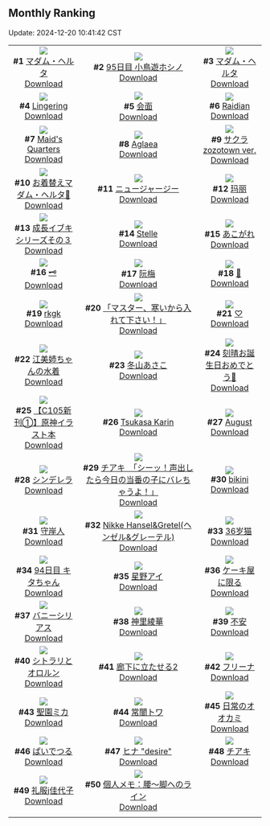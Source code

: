 ## Monthly Ranking
Update: 2024-12-20 10:41:42 CST

|      |      |      |
| :----: | :----: | :----: |
| ![](https://i.pixiv.re/c/240x480/img-master/img/2024/11/21/08/58/59/124493027_p0_master1200.jpg)<br>**#1** [マダム・ヘルタ](https://www.pixiv.net/artworks/124493027)<br>[Download](https://i.pixiv.re/img-original/img/2024/11/21/08/58/59/124493027_p0.jpg) | ![](https://i.pixiv.re/c/240x480/img-master/img/2024/11/21/22/40/15/124509187_p0_master1200.jpg)<br>**#2** [95日目 小鳥遊ホシノ](https://www.pixiv.net/artworks/124509187)<br>[Download](https://i.pixiv.re/img-original/img/2024/11/21/22/40/15/124509187_p0.png) | ![](https://i.pixiv.re/c/240x480/img-master/img/2024/11/21/15/04/46/124484676_p0_master1200.jpg)<br>**#3** [マダム・ヘルタ](https://www.pixiv.net/artworks/124484676)<br>[Download](https://i.pixiv.re/img-original/img/2024/11/21/15/04/46/124484676_p0.jpg) |
| ![](https://i.pixiv.re/c/240x480/img-master/img/2024/11/21/00/30/03/124485967_p0_master1200.jpg)<br>**#4** [Lingering](https://www.pixiv.net/artworks/124485967)<br>[Download](https://i.pixiv.re/img-original/img/2024/11/21/00/30/03/124485967_p0.jpg) | ![](https://i.pixiv.re/c/240x480/img-master/img/2024/11/20/00/00/23/124457097_p0_master1200.jpg)<br>**#5** [会面](https://www.pixiv.net/artworks/124457097)<br>[Download](https://i.pixiv.re/img-original/img/2024/11/20/00/00/23/124457097_p0.jpg) | ![](https://i.pixiv.re/c/240x480/img-master/img/2024/11/21/16/43/26/124499541_p0_master1200.jpg)<br>**#6** [Raidian](https://www.pixiv.net/artworks/124499541)<br>[Download](https://i.pixiv.re/img-original/img/2024/11/21/16/43/26/124499541_p0.jpg) |
| ![](https://i.pixiv.re/c/240x480/img-master/img/2024/11/22/12/25/56/124522898_p0_master1200.jpg)<br>**#7** [Maid's Quarters](https://www.pixiv.net/artworks/124522898)<br>[Download](https://i.pixiv.re/img-original/img/2024/11/22/12/25/56/124522898_p0.jpg) | ![](https://i.pixiv.re/c/240x480/img-master/img/2024/11/21/19/48/52/124503861_p0_master1200.jpg)<br>**#8** [Aglaea](https://www.pixiv.net/artworks/124503861)<br>[Download](https://i.pixiv.re/img-original/img/2024/11/21/19/48/52/124503861_p0.png) | ![](https://i.pixiv.re/c/240x480/img-master/img/2024/11/21/20/56/29/124505805_p0_master1200.jpg)<br>**#9** [サクラzozotown ver.](https://www.pixiv.net/artworks/124505805)<br>[Download](https://i.pixiv.re/img-original/img/2024/11/21/20/56/29/124505805_p0.jpg) |
| ![](https://i.pixiv.re/c/240x480/img-master/img/2024/11/23/20/32/55/124564642_p0_master1200.jpg)<br>**#10** [お着替えマダム・ヘルタ📖](https://www.pixiv.net/artworks/124564642)<br>[Download](https://i.pixiv.re/img-original/img/2024/11/23/20/32/55/124564642_p0.png) | ![](https://i.pixiv.re/c/240x480/img-master/img/2024/11/21/19/21/39/124503210_p0_master1200.jpg)<br>**#11** [ニュージャージー](https://www.pixiv.net/artworks/124503210)<br>[Download](https://i.pixiv.re/img-original/img/2024/11/21/19/21/39/124503210_p0.jpg) | ![](https://i.pixiv.re/c/240x480/img-master/img/2024/11/21/00/35/55/124486155_p0_master1200.jpg)<br>**#12** [玛丽](https://www.pixiv.net/artworks/124486155)<br>[Download](https://i.pixiv.re/img-original/img/2024/11/21/00/35/55/124486155_p0.jpg) |
| ![](https://i.pixiv.re/c/240x480/img-master/img/2024/11/19/19/17/32/124448444_p0_master1200.jpg)<br>**#13** [成長イブキシリーズその３](https://www.pixiv.net/artworks/124448444)<br>[Download](https://i.pixiv.re/img-original/img/2024/11/19/19/17/32/124448444_p0.png) | ![](https://i.pixiv.re/c/240x480/img-master/img/2024/11/21/08/13/41/124492509_p0_master1200.jpg)<br>**#14** [Stelle](https://www.pixiv.net/artworks/124492509)<br>[Download](https://i.pixiv.re/img-original/img/2024/11/21/08/13/41/124492509_p0.jpg) | ![](https://i.pixiv.re/c/240x480/img-master/img/2024/11/21/00/00/12/124484672_p0_master1200.jpg)<br>**#15** [あこがれ](https://www.pixiv.net/artworks/124484672)<br>[Download](https://i.pixiv.re/img-original/img/2024/11/21/00/00/12/124484672_p0.png) |
| ![](https://i.pixiv.re/c/240x480/img-master/img/2024/11/22/21/06/16/124533837_p0_master1200.jpg)<br>**#16** [🗝️](https://www.pixiv.net/artworks/124533837)<br>[Download](https://i.pixiv.re/img-original/img/2024/11/22/21/06/16/124533837_p0.png) | ![](https://i.pixiv.re/c/240x480/img-master/img/2024/11/22/18/00/17/124528234_p0_master1200.jpg)<br>**#17** [阮梅](https://www.pixiv.net/artworks/124528234)<br>[Download](https://i.pixiv.re/img-original/img/2024/11/22/18/00/17/124528234_p0.jpg) | ![](https://i.pixiv.re/c/240x480/img-master/img/2024/11/20/16/24/06/124471686_p0_master1200.jpg)<br>**#18** [🐍](https://www.pixiv.net/artworks/124471686)<br>[Download](https://i.pixiv.re/img-original/img/2024/11/20/16/24/06/124471686_p0.png) |
| ![](https://i.pixiv.re/c/240x480/img-master/img/2024/11/21/15/24/53/124498339_p0_master1200.jpg)<br>**#19** [rkgk](https://www.pixiv.net/artworks/124498339)<br>[Download](https://i.pixiv.re/img-original/img/2024/11/21/15/24/53/124498339_p0.png) | ![](https://i.pixiv.re/c/240x480/img-master/img/2024/11/21/01/25/19/124487345_p0_master1200.jpg)<br>**#20** [「マスター、寒いから入れて下さい！」](https://www.pixiv.net/artworks/124487345)<br>[Download](https://i.pixiv.re/img-original/img/2024/11/21/01/25/19/124487345_p0.jpg) | ![](https://i.pixiv.re/c/240x480/img-master/img/2024/11/21/00/00/06/124484641_p0_master1200.jpg)<br>**#21** [♡](https://www.pixiv.net/artworks/124484641)<br>[Download](https://i.pixiv.re/img-original/img/2024/11/21/00/00/06/124484641_p0.jpg) |
| ![](https://i.pixiv.re/c/240x480/img-master/img/2024/11/21/18/09/24/124501441_p0_master1200.jpg)<br>**#22** [江美姉ちゃんの水着](https://www.pixiv.net/artworks/124501441)<br>[Download](https://i.pixiv.re/img-original/img/2024/11/21/18/09/24/124501441_p0.jpg) | ![](https://i.pixiv.re/c/240x480/img-master/img/2024/11/22/17/00/05/124526879_p0_master1200.jpg)<br>**#23** [冬山あさこ](https://www.pixiv.net/artworks/124526879)<br>[Download](https://i.pixiv.re/img-original/img/2024/11/22/17/00/05/124526879_p0.png) | ![](https://i.pixiv.re/c/240x480/img-master/img/2024/11/20/11/43/38/124467521_p0_master1200.jpg)<br>**#24** [刻晴お誕生日おめでとう🎂](https://www.pixiv.net/artworks/124467521)<br>[Download](https://i.pixiv.re/img-original/img/2024/11/20/11/43/38/124467521_p0.jpg) |
| ![](https://i.pixiv.re/c/240x480/img-master/img/2024/11/29/20/20/04/124485985_p0_master1200.jpg)<br>**#25** [【C105新刊①】原神イラスト本](https://www.pixiv.net/artworks/124485985)<br>[Download](https://i.pixiv.re/img-original/img/2024/11/29/20/20/04/124485985_p0.png) | ![](https://i.pixiv.re/c/240x480/img-master/img/2024/11/21/00/02/38/124484964_p0_master1200.jpg)<br>**#26** [Tsukasa Karin](https://www.pixiv.net/artworks/124484964)<br>[Download](https://i.pixiv.re/img-original/img/2024/11/21/00/02/38/124484964_p0.png) | ![](https://i.pixiv.re/c/240x480/img-master/img/2024/11/20/17/51/48/124473403_p0_master1200.jpg)<br>**#27** [August](https://www.pixiv.net/artworks/124473403)<br>[Download](https://i.pixiv.re/img-original/img/2024/11/20/17/51/48/124473403_p0.png) |
| ![](https://i.pixiv.re/c/240x480/img-master/img/2024/11/20/18/53/03/124474989_p0_master1200.jpg)<br>**#28** [シンデレラ](https://www.pixiv.net/artworks/124474989)<br>[Download](https://i.pixiv.re/img-original/img/2024/11/20/18/53/03/124474989_p0.jpg) | ![](https://i.pixiv.re/c/240x480/img-master/img/2024/11/23/08/00/06/124548137_p0_master1200.jpg)<br>**#29** [チアキ　「シーッ！声出したら今日の当番の子にバレちゃうよ！」](https://www.pixiv.net/artworks/124548137)<br>[Download](https://i.pixiv.re/img-original/img/2024/11/23/08/00/06/124548137_p0.jpg) | ![](https://i.pixiv.re/c/240x480/img-master/img/2024/11/20/23/00/01/124482581_p0_master1200.jpg)<br>**#30** [bikini](https://www.pixiv.net/artworks/124482581)<br>[Download](https://i.pixiv.re/img-original/img/2024/11/20/23/00/01/124482581_p0.jpg) |
| ![](https://i.pixiv.re/c/240x480/img-master/img/2024/11/21/02/11/18/124488263_p0_master1200.jpg)<br>**#31** [守岸人](https://www.pixiv.net/artworks/124488263)<br>[Download](https://i.pixiv.re/img-original/img/2024/11/21/02/11/18/124488263_p0.jpg) | ![](https://i.pixiv.re/c/240x480/img-master/img/2024/11/22/00/00/31/124511957_p0_master1200.jpg)<br>**#32** [Nikke Hansel&Gretel(ヘンゼル&グレーテル)](https://www.pixiv.net/artworks/124511957)<br>[Download](https://i.pixiv.re/img-original/img/2024/11/22/00/00/31/124511957_p0.png) | ![](https://i.pixiv.re/c/240x480/img-master/img/2024/11/19/12/56/55/124441616_p0_master1200.jpg)<br>**#33** [36岁猫](https://www.pixiv.net/artworks/124441616)<br>[Download](https://i.pixiv.re/img-original/img/2024/11/19/12/56/55/124441616_p0.jpg) |
| ![](https://i.pixiv.re/c/240x480/img-master/img/2024/11/20/21/30/01/124479625_p0_master1200.jpg)<br>**#34** [94日目 キタちゃん](https://www.pixiv.net/artworks/124479625)<br>[Download](https://i.pixiv.re/img-original/img/2024/11/20/21/30/01/124479625_p0.png) | ![](https://i.pixiv.re/c/240x480/img-master/img/2024/11/22/00/00/36/124511978_p0_master1200.jpg)<br>**#35** [星野アイ](https://www.pixiv.net/artworks/124511978)<br>[Download](https://i.pixiv.re/img-original/img/2024/11/22/00/00/36/124511978_p0.png) | ![](https://i.pixiv.re/c/240x480/img-master/img/2024/11/22/07/30/02/124519080_p0_master1200.jpg)<br>**#36** [ケーキ屋に限る](https://www.pixiv.net/artworks/124519080)<br>[Download](https://i.pixiv.re/img-original/img/2024/11/22/07/30/02/124519080_p0.jpg) |
| ![](https://i.pixiv.re/c/240x480/img-master/img/2024/11/20/22/00/01/124480606_p0_master1200.jpg)<br>**#37** [バニーシリアス](https://www.pixiv.net/artworks/124480606)<br>[Download](https://i.pixiv.re/img-original/img/2024/11/20/22/00/01/124480606_p0.jpg) | ![](https://i.pixiv.re/c/240x480/img-master/img/2024/11/20/22/54/46/124482400_p0_master1200.jpg)<br>**#38** [神里綾華](https://www.pixiv.net/artworks/124482400)<br>[Download](https://i.pixiv.re/img-original/img/2024/11/20/22/54/46/124482400_p0.jpg) | ![](https://i.pixiv.re/c/240x480/img-master/img/2024/11/20/22/13/37/124481127_p0_master1200.jpg)<br>**#39** [不安](https://www.pixiv.net/artworks/124481127)<br>[Download](https://i.pixiv.re/img-original/img/2024/11/20/22/13/37/124481127_p0.jpg) |
| ![](https://i.pixiv.re/c/240x480/img-master/img/2024/11/22/00/33/54/124513315_p0_master1200.jpg)<br>**#40** [シトラリとオロルン](https://www.pixiv.net/artworks/124513315)<br>[Download](https://i.pixiv.re/img-original/img/2024/11/22/00/33/54/124513315_p0.jpg) | ![](https://i.pixiv.re/c/240x480/img-master/img/2024/11/19/00/30/02/124431209_p0_master1200.jpg)<br>**#41** [廊下に立たせる2](https://www.pixiv.net/artworks/124431209)<br>[Download](https://i.pixiv.re/img-original/img/2024/11/19/00/30/02/124431209_p0.jpg) | ![](https://i.pixiv.re/c/240x480/img-master/img/2024/11/20/00/08/46/124457687_p0_master1200.jpg)<br>**#42** [フリーナ](https://www.pixiv.net/artworks/124457687)<br>[Download](https://i.pixiv.re/img-original/img/2024/11/20/00/08/46/124457687_p0.png) |
| ![](https://i.pixiv.re/c/240x480/img-master/img/2024/11/21/22/03/53/124502131_p0_master1200.jpg)<br>**#43** [聖園ミカ](https://www.pixiv.net/artworks/124502131)<br>[Download](https://i.pixiv.re/img-original/img/2024/11/21/22/03/53/124502131_p0.png) | ![](https://i.pixiv.re/c/240x480/img-master/img/2024/11/22/00/00/30/124511951_p0_master1200.jpg)<br>**#44** [常闇トワ](https://www.pixiv.net/artworks/124511951)<br>[Download](https://i.pixiv.re/img-original/img/2024/11/22/00/00/30/124511951_p0.jpg) | ![](https://i.pixiv.re/c/240x480/img-master/img/2024/11/20/17/45/23/124473261_p0_master1200.jpg)<br>**#45** [日常のオオカミ](https://www.pixiv.net/artworks/124473261)<br>[Download](https://i.pixiv.re/img-original/img/2024/11/20/17/45/23/124473261_p0.jpg) |
| ![](https://i.pixiv.re/c/240x480/img-master/img/2024/11/21/01/29/52/124487435_p0_master1200.jpg)<br>**#46** [ぱいでつる](https://www.pixiv.net/artworks/124487435)<br>[Download](https://i.pixiv.re/img-original/img/2024/11/21/01/29/52/124487435_p0.jpg) | ![](https://i.pixiv.re/c/240x480/img-master/img/2024/11/20/18/00/24/124473668_p0_master1200.jpg)<br>**#47** [ヒナ "desire"](https://www.pixiv.net/artworks/124473668)<br>[Download](https://i.pixiv.re/img-original/img/2024/11/20/18/00/24/124473668_p0.jpg) | ![](https://i.pixiv.re/c/240x480/img-master/img/2024/11/20/15/08/43/124470562_p0_master1200.jpg)<br>**#48** [チアキ](https://www.pixiv.net/artworks/124470562)<br>[Download](https://i.pixiv.re/img-original/img/2024/11/20/15/08/43/124470562_p0.png) |
| ![](https://i.pixiv.re/c/240x480/img-master/img/2024/11/21/12/32/25/124496001_p0_master1200.jpg)<br>**#49** [礼服j佳代子](https://www.pixiv.net/artworks/124496001)<br>[Download](https://i.pixiv.re/img-original/img/2024/11/21/12/32/25/124496001_p0.png) | ![](https://i.pixiv.re/c/240x480/img-master/img/2024/11/21/06/00/08/124490902_p0_master1200.jpg)<br>**#50** [個人メモ：腰～脚へのライン](https://www.pixiv.net/artworks/124490902)<br>[Download](https://i.pixiv.re/img-original/img/2024/11/21/06/00/08/124490902_p0.jpg) |
|      |
